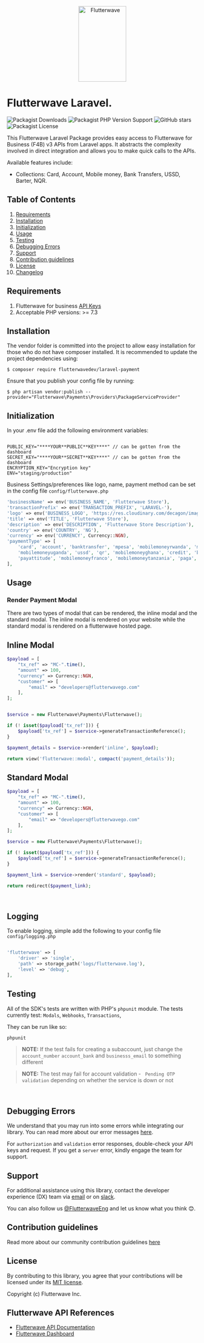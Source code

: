 <p align="center">
    <img title="Flutterwave" height="200" src="https://flutterwave.com/images/logo/full.svg" width="50%"/>
</p>

# Flutterwave Laravel.

![Packagist Downloads](https://img.shields.io/packagist/dt/flutterwavedev/flutterwave-v3)
![Packagist PHP Version Support](https://img.shields.io/packagist/php-v/flutterwavedev/flutterwave-v3)
![GitHub stars](https://img.shields.io/github/stars/Flutterwave/Flutterwave-PHP-v3)
![Packagist License](https://img.shields.io/packagist/l/flutterwavedev/flutterwave-v3)

This Flutterwave Laravel Package provides easy access to Flutterwave for Business (F4B) v3 APIs from Laravel apps. It abstracts the complexity involved in direct integration and allows you to make quick calls to the APIs.

Available features include:

- Collections: Card, Account, Mobile money, Bank Transfers, USSD, Barter, NQR.

## Table of Contents
1. [Requirements](#requirements)
2. [Installation](#installation)
3. [Initialization](#initialization)
4. [Usage](#usage)
5. [Testing](#testing)
6. [Debugging Errors](#debugging-errors)
7. [Support](#support)
8. [Contribution guidelines](#contribution-guidelines)
9. [License](#license)
10. [Changelog](#changelog)

<a id="requirements"></a>

## Requirements

1. Flutterwave for business [API Keys](https://developer.flutterwave.com/docs/integration-guides/authentication)
2. Acceptable PHP versions: >= 7.3


<a id="installation"></a>

## Installation

The vendor folder is committed into the project to allow easy installation for those who do not have composer installed.
It is recommended to update the project dependencies using:

```shell
$ composer require flutterwavedev/laravel-payment
```

Ensure that you publish your config file by running:

```shell
$ php artisan vendor:publish --provider="Flutterwave\Payments\Providers\PackageServiceProvider"   
```


<a id="initialization"></a>

## Initialization

In your .env file add the following environment variables:

```env

PUBLIC_KEY="****YOUR**PUBLIC**KEY****" // can be gotten from the dashboard
SECRET_KEY="****YOUR**SECRET**KEY****" // can be gotten from the dashboard
ENCRYPTION_KEY="Encryption key"
ENV="staging/production"

```

Business Settings/preferences like logo, name, payment method can be set in the config file `config/flutterwave.php`

```php
'businessName' => env('BUSINESS_NAME', 'Flutterwave Store'),
'transactionPrefix' => env('TRANSACTION_PREFIX', 'LARAVEL-'),
'logo' => env('BUSINESS_LOGO', 'https://res.cloudinary.com/decagon/image/upload/v1593642339/decagon-logo.png'),
'title' => env('TITLE', 'Flutterwave Store'),
'description' => env('DESCRIPTION', 'Flutterwave Store Description'),
'country' => env('COUNTRY', 'NG'),
'currency' => env('CURRENCY', Currency::NGN),
'paymentType' => [
    'card', 'account', 'banktransfer', 'mpesa', 'mobilemoneyrwanda', 'mobilemoneyzambia',
    'mobilemoneyuganda', 'ussd', 'qr', 'mobilemoneyghana', 'credit', 'barter',
    'payattitude', 'mobilemoneyfranco', 'mobilemoneytanzania', 'paga', '1voucher',
],
```

<a id="usage"></a>

## Usage

### Render Payment Modal
There are two types of modal that can be rendered, the inline modal and the standard modal. The inline modal is rendered on your website while the standard modal is rendered on a flutterwave hosted page.

## Inline Modal
```php
$payload = [
    "tx_ref" => "MC-".time(),
    "amount" => 100,
    "currency" => Currency::NGN,
    "customer" => [
        "email" => "developers@flutterwavego.com"
    ],
];


$service = new Flutterwave\Payments\Flutterwave();

if (! isset($payload['tx_ref'])) {
    $payload['tx_ref'] = $service->generateTransactionReference();
}

$payment_details = $service->render('inline', $payload);

return view('flutterwave::modal', compact('payment_details'));

```

## Standard Modal
```php
$payload = [
    "tx_ref" => "MC-".time(),
    "amount" => 100,
    "currency" => Currency::NGN,
    "customer" => [
        "email" => "developers@flutterwavego.com"
    ],
];

$service = new Flutterwave\Payments\Flutterwave();

if (! isset($payload['tx_ref'])) {
    $payload['tx_ref'] = $service->generateTransactionReference();
}

$payment_link = $service->render('standard', $payload);

return redirect($payment_link);

```

<br>

## Logging

To enable logging, simple add the following to your config file `config/logging.php`

```php

'flutterwave' => [
    'driver' => 'single',
    'path' => storage_path('logs/flutterwave.log'),
    'level' => 'debug',
],

```





## Testing

All of the SDK's tests are written with PHP's ```phpunit``` module. The tests currently test:
```Modals```,
```Webhooks```,
```Transactions```,

They can be run like so:

```sh
phpunit
```

>**NOTE:** If the test fails for creating a subaccount, just change the ```account_number``` ```account_bank```  and ```businesss_email``` to something different

>**NOTE:** The test may fail for account validation - ``` Pending OTP validation``` depending on whether the service is down or not
<br>


<a id="debugging errors"></a>

## Debugging Errors
We understand that you may run into some errors while integrating our library. You can read more about our error messages [here](https://developer.flutterwave.com/docs/integration-guides/errors).

For `authorization` and `validation` error responses, double-check your API keys and request. If you get a `server` error, kindly engage the team for support.


<a id="support"></a>

## Support
For additional assistance using this library, contact the developer experience (DX) team via [email](mailto:developers@flutterwavego.com) or on [slack](https://bit.ly/34Vkzcg).

You can also follow us [@FlutterwaveEng](https://twitter.com/FlutterwaveEng) and let us know what you think 😊.


<a id="contribution-guidelines"></a>

## Contribution guidelines
Read more about our community contribution guidelines [here](/CONTRIBUTING.md)

<a id="license"></a>

## License

By contributing to this library, you agree that your contributions will be licensed under its [MIT license](/LICENSE).

Copyright (c) Flutterwave Inc.


<a id="references"></a>

## Flutterwave API  References

- [Flutterwave API Documentation](https://developer.flutterwave.com)
- [Flutterwave Dashboard](https://app.flutterwave.com)  
